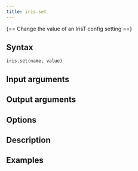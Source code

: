 ```yaml
---
title: iris.set
---
```


{== Change the value of an IrisT config setting ==}


## Syntax 

    iris.set(name, value)


## Input arguments 


## Output arguments 


## Options 


## Description 


## Examples


